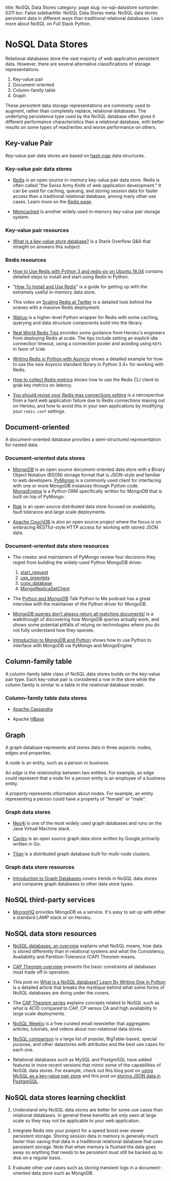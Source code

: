 title: NoSQL Data Stores
category: page
slug: no-sql-datastore
sortorder: 0311
toc: False
sidebartitle: NoSQL Data Stores
meta: NoSQL data stores persistent data in different ways than traditional relational databases. Learn more about NoSQL on Full Stack Python.


# NoSQL Data Stores
Relational databases store the vast majority of web application
persistent data. However, there are several alternative classifications of
storage representations.

1. Key-value pair
1. Document-oriented
1. Column-family table
1. Graph

These persistent data storage representations are commonly used to augment,
rather than completely replace, relational databases. The underlying
persistence type used by the NoSQL database often gives it different
performance characteristics than a relational database, with better results
on some types of read/writes and worse performance on others.


## Key-value Pair
Key-value pair data stores are based
on [hash map](http://en.wikipedia.org/wiki/Hash_table) data structures.


### Key-value pair data stores
* [Redis](http://redis.io/) is an open source in-memory key-value pair data
  store. Redis is often called "the Swiss Army Knife of web application
  development." It can be used for caching, queuing, and storing session data
  for faster access than a traditional relational database, among many other
  use cases. Learn more on the [Redis page](/redis.html).
  
* [Memcached](http://www.memcached.org/) is another widely used in-memory
  key-value pair storage system.



### Key-value pair resources
* [What is a key-value store database?](http://dba.stackexchange.com/questions/607/what-is-a-key-value-store-database)
  is a Stack Overflow Q&A that straight on answers this subject.



### Redis resources
* [How to Use Redis with Python 3 and redis-py on Ubuntu 16.04](/blog/install-redis-use-python-3-ubuntu-1604.html)
  contains detailed steps to install and start using Redis in Python.

* "[How To Install and Use Redis](https://www.digitalocean.com/community/tutorials/how-to-install-and-use-redis)"
  is a guide for getting up with the extremely useful in-memory data store.

* This video on
  [Scaling Redis at Twitter](https://www.youtube.com/watch?v=rP9EKvWt0zo) is
  a detailed look behind the scenes with a massive Redis deployment.

* [Walrus](http://charlesleifer.com/blog/walrus-lightweight-python-utilities-for-working-with-redis/)
  is a higher-level Python wrapper for Redis with some caching, querying
  and data structure components build into the library.

* [Real World Redis Tips](https://blog.heroku.com/real-world-redis-tips)
  provides some guidance from Heroku's engineers from deploying Redis at
  scale. The tips include setting an explicit idle connection timeout,
  using a connection pooler and avoiding using `KEYS` in favor of `SCAN`.

* [Writing Redis in Python with Asyncio](http://jamesls.com/writing-redis-in-python-with-asyncio-part-1.html)
  shows a detailed example for how to use the new Asyncio standard library in
  Python 3.4+ for working with Redis.

* [How to collect Redis metrics](https://www.datadoghq.com/blog/how-to-collect-redis-metrics/)
  shows how to use the Redis CLI client to grab key metrics on latency.

* [You should revise your Redis max connections setting](https://medium.com/appaloosa-store-engineering/you-should-revise-your-redis-max-connections-setting-8136f063c916)
  is a retrospective from a hard web application failure due to Redis
  connections maxing out on Heroku, and how to avoid this in your own
  applications by modifying your `redis.conf` settings.


## Document-oriented
A document-oriented database provides a semi-structured representation for
nested data.


### Document-oriented data stores
* [MongoDB](http://www.mongodb.org/) is an open source document-oriented
  data store with a Binary Object Notation (BSON) storage format that is
  JSON-style and familiar to web developers.
  [PyMongo](http://docs.mongodb.org/ecosystem/drivers/python/) is a
  commonly used client for interfacing with one or more MongoDB
  instances through Python code. [MongoEngine](http://mongoengine.org/)
  is a Python ORM specifically written for MongoDB that is built on top
  of PyMongo.

* [Riak](http://basho.com/riak/) is an open source distributed data store
  focused on availability, fault tolerance and large scale deployments.

* [Apache CouchDB](http://couchdb.apache.org/) is also an open source project
  where the focus is on embracing RESTful-style HTTP access for working with
  stored JSON data.


### Document-oriented data store resources
* The creator and maintainers of PyMongo review four decisions they regret
  from building the widely-used Python MongoDB driver.
    1. [start\_request](http://emptysqua.re/blog/good-idea-at-the-time-pymongo-start-request/)
    1. [use\_greenlets](http://emptysqua.re/blog/it-seemed-like-a-good-idea-at-the-time-pymongo-use-greenlets/)
    1. [copy\_database](http://emptysqua.re/blog/good-idea-at-the-time-pymongo-copy-database/)
    1. [MongoReplicaSetClient](http://emptysqua.re/blog/good-idea-at-the-time-pymongo-mongoreplicasetclient/)

* The
  [Python and MongoDB](https://talkpython.fm/episodes/show/2/python-and-mongodb)
  Talk Python to Me podcast has a great interview with the maintainer of the
  Python driver for MongoDB.

* [MongoDB queries don’t always return all matching documents!](https://blog.meteor.com/mongodb-queries-dont-always-return-all-matching-documents-654b6594a827)
  is a walkthrough of discovering how MongoDB queries actually work, and
  shows some potential pitfalls of relying on technologies where you do
  not fully understand how they operate.

* [Introduction to MongoDB and Python](https://realpython.com/blog/python/introduction-to-mongodb-and-python/)
  shows how to use Python to interface with MongoDB via PyMongo and MongoEngine.


## Column-family table
A column-family table class of NoSQL data stores builds on the key-value
pair type. Each key-value pair is considered a row in the store while the
column family is similar to a table in the relational database model.


### Column-family table data stores
* [Apache Cassandra](/apache-cassandra.html)

* Apache [HBase](https://hbase.apache.org/)



## Graph
A graph database represents and stores data in three aspects: nodes, edges
and properties.

A *node* is an entity, such as a person or business.

An *edge* is the relationship between two entities. For example, an
edge could represent that a node for a person entity is an employee of a
business entity.

A *property* represents information about nodes. For example, an entity
representing a person could have a property of "female" or "male".


### Graph data stores
* [Neo4j](http://www.neo4j.org/) is one of the most widely used graph
  databases and runs on the Java Virtual Machine stack.

* [Cayley](https://github.com/google/cayley) is an open source graph data
  store written by Google primarily written in Go.

* [Titan](http://thinkaurelius.github.io/titan/) is a distributed graph
  database built for multi-node clusters.


### Graph data store resources
* [Introduction to Graph Databases](http://www.slideshare.net/maxdemarzi/introduction-to-graph-databases-12735789)
  covers trends in NoSQL data stores and compares graph databases to other
  data store types.


## NoSQL third-party services
* [MongoHQ](http://www.mongohq.com/home) provides MongoDB as a service. It's
  easy to set up with either a standard LAMP stack or on Heroku.


## NoSQL data store resources
* [NoSQL databases: an overview](http://www.thoughtworks.com/insights/blog/nosql-databases-overview)
  explains what NoSQL means, how data is stored differently than in
  relational systems and what the Consistency, Availability and
  Partition-Tolerance (CAP) Theorem means.

* [CAP Theorem overview](http://natishalom.typepad.com/nati_shaloms_blog/2010/10/nocap.html)
  presents the basic constraints all databases must trade off in operation.

* This post on [What is a NoSQL database? Learn By Writing One in Python](http://jeffknupp.com/blog/2014/09/01/what-is-a-nosql-database-learn-by-writing-one-in-python/)
  is a detailed article that breaks the mystique behind what some forms
  of NoSQL databases are doing under the covers.

* The [CAP Theorem series](http://blog.thislongrun.com/2015/03/the-cap-theorem-series.html)
  explains concepts related to NoSQL such as what is ACID compared to CAP, CP
  versus CA and high availability in large scale deployments.

* [NoSQL Weekly](http://www.nosqlweekly.com/) is a free curated email
  newsletter that aggregates articles, tutorials, and videos about
  non-relational data stores.

* [NoSQL comparison](http://kkovacs.eu/cassandra-vs-mongodb-vs-couchdb-vs-redis)
  is a large list of popular, BigTable-based, special purpose, and other
  datastores with attributes and the best use cases for each one.

* Relational databases such as MySQL and PostgreSQL have added features in
  more recent versions that mimic some of the capabilities of NoSQL data
  stores. For example, check out this blog post on
  [using MySQL as a key-value pair store](http://engineering.wix.com/2015/12/10/scaling-to-100m-mysql-is-a-better-nosql/)
  and this post on
  [storing JSON data in PostgreSQL](https://blog.codeship.com/unleash-the-power-of-storing-json-in-postgres/).


## NoSQL data stores learning checklist
1. Understand why NoSQL data stores are better for some use cases than
   relational databases. In general these benefits are only seen at large
   scale so they may not be applicable to your web application.

1. Integrate Redis into your project for a speed boost over slower persistent
   storage. Storing session data in memory is generally much faster than
   saving that data in a traditional relational database that uses persistent
   storage. Note that when memory is flushed the data goes away so anything
   that needs to be persistent must still be backed up to disk on a regular
   basis.

1. Evaluate other use cases such as storing transient logs in a
   document-oriented data store such as MongoDB.
